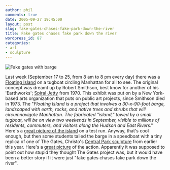 ```yaml
---
author: phil
comments: true
date: 2005-09-27 19:45:00
layout: post
slug: fake-gates-chases-fake-park-down-the-river
title: Fake gates chases fake park down the river
wordpress_id: 87
categories:
- art
- sculpture
---
```


![Fake gates with barge](http://fak3r.com/wp-content/uploads/2007/04/gates_barge.jpg)


Last week (September 17 to 25, from 8 am to 8 pm every day) there was a [Floating Island](http://www.whitney.org/exhibition/feat_smithson.shtml) on a tugboat circling Manhattan for all to see. The original concept was dreamt up by Robert Smithson, best know for another of his 'Earthworks'; [Spiral Jetty](http://www.robertsmithson.com/earthworks/spiral_jetty.htm) from 1970. This exhibit was put on by a New York-based arts organization that puts on public art projects, since Smithson died in 1973. The "_Floating Island is a project that involves a 30-x-90-foot barge, landscaped with earth, rocks, and native trees and shrubs that will circumnavigate Manhattan. The fabricated "island," towed by a small tugboat, will be on view two weekends in September, visible to millions of residents, commuters, and visitors along the Hudson and East Rivers_." Here's a [great picture of the island](http://www.nytimes.com/2005/09/16/arts/design/16floa.html?ei=5070&en=71da184f2e2a3f2d&ex=1127966400&adxnnl=1&adxnnlx=1127849024-N9MvjZGeeO5f53t2M506yQ) on a test run. Anyway, that's cool enough, but then some students tailed the barge in a speedboat with a tiny replica of one of The Gates, Christo's [Central Park sculpture](http://www.christojeanneclaude.net/tg.html) from earlier this year. Here's a [great picture](http://cryer.us/images/gates_barge.jpg) of the action. Apparently it was supposed to point out how stupid they thought The Gates project was, but it would have been a better story if it were just "fake gates chases fake park down the river".

